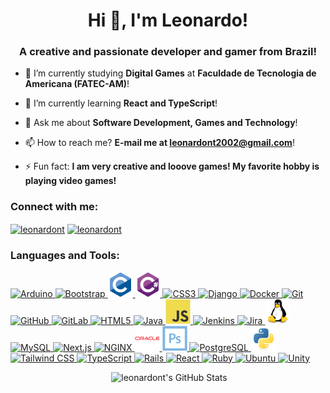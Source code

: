 <h1 align="center">Hi 👋, I'm Leonardo!</h1>
<h3 align="center">A creative and passionate developer and gamer from Brazil!</h3>

- 🔭 I’m currently studying **Digital Games** at **Faculdade de Tecnologia de Americana (FATEC-AM)**!

- 🌱 I’m currently learning **React and TypeScript**!

- 💬 Ask me about **Software Development, Games and Technology**!

- 📫 How to reach me? **E-mail me at leonardont2002@gmail.com**!

- ⚡ Fun fact: **I am very creative and looove games! My favorite hobby is playing video games!**

<h3 align="left">Connect with me:</h3>
<p align="left">
<a href="https://www.linkedin.com/in/leonardont" target="blank"><img align="center" src="https://raw.githubusercontent.com/rahuldkjain/github-profile-readme-generator/master/src/images/icons/Social/linked-in-alt.svg" alt="leonardont" height="30" width="40" /></a>
<a href="https://leonardont.itch.io" target="blank"><img align="center" src="https://static.wikia.nocookie.net/english-otome-games/images/b/bd/Itchio.png/revision/latest?cb=20200629213038" alt="leonardont" height="30" width="33" /></a>
</p>

<h3 align="left">Languages and Tools:</h3>
<p align="left"> 
<a href="https://www.arduino.cc/" target="_blank" rel="noreferrer"> <img src="https://cdn.worldvectorlogo.com/logos/arduino-1.svg" alt="Arduino" width="40" height="40"/> </a> 
<a href="https://getbootstrap.com" target="_blank" rel="noreferrer"> <img src="https://cdn.jsdelivr.net/gh/devicons/devicon/icons/bootstrap/bootstrap-original.svg" alt="Bootstrap" width="40" height="40"/> </a> 
<a href="https://www.cprogramming.com/" target="_blank" rel="noreferrer"> <img src="https://raw.githubusercontent.com/devicons/devicon/master/icons/c/c-original.svg" alt="C" width="40" height="40"/> </a> 
<a href="https://www.w3schools.com/cs/" target="_blank" rel="noreferrer"> <img src="https://raw.githubusercontent.com/devicons/devicon/master/icons/csharp/csharp-original.svg" alt="CSharp" width="40" height="40"/> </a> 
<a href="https://www.w3schools.com/css/" target="_blank" rel="noreferrer"> <img src="https://cdn.jsdelivr.net/gh/devicons/devicon/icons/css3/css3-original.svg" alt="CSS3" width="40" height="40"/> </a> 
<a href="https://www.djangoproject.com/" target="_blank" rel="noreferrer"> <img src="https://cdn.jsdelivr.net/gh/devicons/devicon/icons/django/django-plain-wordmark.svg" alt="Django" width="40" height="40"/> 
<a href="https://www.docker.com" target="_blank" rel="noreferrer"> <img src="https://cdn.jsdelivr.net/gh/devicons/devicon/icons/docker/docker-original.svg" alt="Docker" width="40" height="40"/> </a> 
<a href="https://git-scm.com/" target="_blank" rel="noreferrer"> <img src="https://www.vectorlogo.zone/logos/git-scm/git-scm-icon.svg" alt="Git" width="40" height="40"/> </a> 
<a href="https://github.com" target="_blank" rel="noreferrer"> <img src="https://cdn.jsdelivr.net/gh/devicons/devicon/icons/github/github-original.svg" alt="GitHub" width="40" height="40"/> </a> 
<a href="https://about.gitlab.com" target="_blank" rel="noreferrer"> <img src="https://cdn.jsdelivr.net/gh/devicons/devicon/icons/gitlab/gitlab-original.svg" alt="GitLab" width="40" height="40"/> </a> 
<a href="https://www.w3.org/html/" target="_blank" rel="noreferrer"> <img src="https://cdn.jsdelivr.net/gh/devicons/devicon/icons/html5/html5-plain-wordmark.svg" alt="HTML5" width="40" height="40"/> </a> 
<a href="https://www.java.com" target="_blank" rel="noreferrer"> <img src="https://cdn.jsdelivr.net/gh/devicons/devicon/icons/java/java-original.svg" alt="Java" width="40" height="40"/> </a> 
<a href="https://developer.mozilla.org/en-US/docs/Web/JavaScript" target="_blank" rel="noreferrer"> <img src="https://raw.githubusercontent.com/devicons/devicon/master/icons/javascript/javascript-original.svg" alt="JavaScript" width="40" height="40"/> </a> 
<a href="https://www.jenkins.io" target="_blank" rel="noreferrer"> <img src="https://cdn.jsdelivr.net/gh/devicons/devicon/icons/jenkins/jenkins-original.svg" alt="Jenkins" width="40" height="40"/> </a> 
<a href="https://www.atlassian.com/br/software/jira" target="_blank" rel="noreferrer"> <img src="https://cdn.jsdelivr.net/gh/devicons/devicon/icons/jira/jira-original.svg" alt="Jira" width="40" height="40"/> </a>
<a href="https://www.linux.org/" target="_blank" rel="noreferrer"> <img src="https://raw.githubusercontent.com/devicons/devicon/master/icons/linux/linux-original.svg" alt="Linux" width="40" height="40"/> </a> 
<a href="https://www.mysql.com/" target="_blank" rel="noreferrer"> <img src="https://cdn.jsdelivr.net/gh/devicons/devicon/icons/mysql/mysql-original.svg" alt="MySQL" width="40" height="40"/> </a> 
<a href="https://nextjs.org" target="_blank" rel="noreferrer"> <img src="https://cdn.jsdelivr.net/gh/devicons/devicon/icons/nextjs/nextjs-original.svg" alt="Next.js" width="40" height="40"/> </a>
<a href="https://www.nginx.com" target="_blank" rel="noreferrer"> <img src="https://cdn.jsdelivr.net/gh/devicons/devicon/icons/nginx/nginx-original.svg" alt="NGINX" width="40" height="40"/> </a>
<a href="https://www.oracle.com/" target="_blank" rel="noreferrer"> <img src="https://raw.githubusercontent.com/devicons/devicon/master/icons/oracle/oracle-original.svg" alt="Oracle" width="40" height="40"/> </a> 
<a href="https://www.photoshop.com/en" target="_blank" rel="noreferrer"> <img src="https://raw.githubusercontent.com/devicons/devicon/master/icons/photoshop/photoshop-line.svg" alt="Photoshop" width="40" height="40"/> </a> 
<a href="https://www.postgresql.org" target="_blank" rel="noreferrer"> <img src="https://cdn.jsdelivr.net/gh/devicons/devicon/icons/postgresql/postgresql-plain-wordmark.svg" alt="PostgreSQL" width="40" height="40"/> </a> 
<a href="https://www.python.org" target="_blank" rel="noreferrer"> <img src="https://raw.githubusercontent.com/devicons/devicon/master/icons/python/python-original.svg" alt="Python" width="40" height="40"/> </a> 
<a href="https://tailwindcss.com" target="_blank" rel="noreferrer"> <img src="https://cdn.jsdelivr.net/gh/devicons/devicon/icons/tailwindcss/tailwindcss-plain.svg" alt="Tailwind CSS" width="40" height="40"/> 
<a href="https://www.typescriptlang.org" target="_blank" rel="noreferrer"> <img src="https://cdn.jsdelivr.net/gh/devicons/devicon/icons/typescript/typescript-original.svg" alt="TypeScript" width="40" height="40"/> </a> 
<a href="https://rubyonrails.org/" target="_blank" rel="noreferrer"> <img src="https://cdn.jsdelivr.net/gh/devicons/devicon/icons/rails/rails-original-wordmark.svg" alt="Rails" width="40" height="40"/> </a> 
<a href="https://react.dev" target="_blank" rel="noreferrer"> <img src="https://cdn.jsdelivr.net/gh/devicons/devicon/icons/react/react-original.svg" alt="React" width="40" height="40"/> </a> 
<a href="https://www.ruby-lang.org/en/" target="_blank" rel="noreferrer"> <img src="https://cdn.jsdelivr.net/gh/devicons/devicon/icons/ruby/ruby-original.svg" alt="Ruby" width="40" height="40"/> </a> 
<a href="https://ubuntu.com" target="_blank" rel="noreferrer"> <img src="https://cdn.jsdelivr.net/gh/devicons/devicon/icons/ubuntu/ubuntu-plain.svg" alt="Ubuntu" width="40" height="40"/> </a>
<a href="https://unity.com" target="_blank" rel="noreferrer"> <img src="https://cdn.jsdelivr.net/gh/devicons/devicon/icons/unity/unity-original.svg" alt="Unity" width="40" height="40"/> </a>

<br>
  
<p align="center" width="100%">&nbsp;<img width="50%" src="https://github-readme-stats.vercel.app/api?username=leonardont&show_icons=true&theme=tokyonight&locale=en" alt="leonardont's GitHub Stats" /></p>
